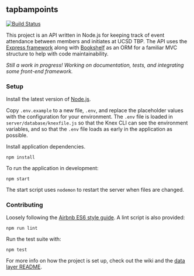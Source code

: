 ## tapbampoints

[![Build Status](https://travis-ci.org/ucsd-tbp/tapbampoints-api.svg?branch=master)](https://travis-ci.org/ucsd-tbp/tapbampoints-api)

This project is an API written in Node.js for keeping track of event attendance between members and initiates at UCSD TBP. The API uses the [Express framework](http://expressjs.com) along with [Bookshelf](http://bookshelfjs.org) as an ORM for a familiar MVC structure to help with code maintainability.

*Still a work in progress! Working on documentation, tests, and integrating some front-end framework.*

### Setup

Install the latest version of [Node.js](https://nodejs.org/en/).

Copy `.env.example` to a new file, `.env`, and replace the placeholder values with the configuration for your environment. The `.env` file is loaded in `server/database/knexfile.js` so that the Knex CLI can see the environment variables, and so that the `.env` file loads as early in the application as possible.

Install application dependencies.

```
npm install
```

To run the application in development:

```
npm start
```

The start script uses `nodemon` to restart the server when files are changed.

### Contributing

Loosely following the [Airbnb ES6 style guide](https://github.com/airbnb/javascript). A lint script is also provided:

```
npm run lint
```

Run the test suite with:

```
npm test
```

For more info on how the project is set up, check out the wiki and the [data layer README](server/database/README.md).
